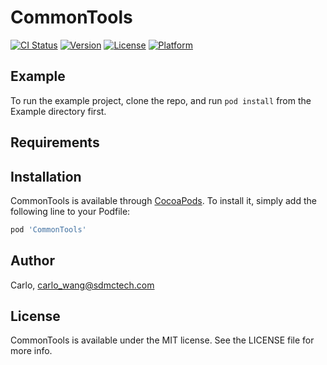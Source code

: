 # CommonTools

[![CI Status](https://img.shields.io/travis/Carlo/CommonTools.svg?style=flat)](https://travis-ci.org/Carlo/CommonTools)
[![Version](https://img.shields.io/cocoapods/v/CommonTools.svg?style=flat)](https://cocoapods.org/pods/CommonTools)
[![License](https://img.shields.io/cocoapods/l/CommonTools.svg?style=flat)](https://cocoapods.org/pods/CommonTools)
[![Platform](https://img.shields.io/cocoapods/p/CommonTools.svg?style=flat)](https://cocoapods.org/pods/CommonTools)

## Example

To run the example project, clone the repo, and run `pod install` from the Example directory first.

## Requirements

## Installation

CommonTools is available through [CocoaPods](https://cocoapods.org). To install
it, simply add the following line to your Podfile:

```ruby
pod 'CommonTools'
```

## Author

Carlo, carlo_wang@sdmctech.com

## License

CommonTools is available under the MIT license. See the LICENSE file for more info.
